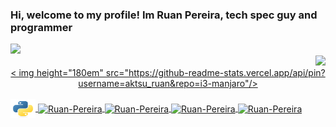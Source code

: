 ### Hi, welcome to my profile! Im Ruan Pereira, tech spec guy and programmer

<div align="left">
  <a href="https://github.com/ruanpereira">
  <img height="180em" src="https://github-readme-stats.vercel.app/api?username=ruanpereira&show_icons=true&theme=aura_dark&include_all_commits=true&count_private=true"/>
    </div>
  <div align="right">
  <img height="180em" src="https://github-readme-stats.vercel.app/api/top-langs/?username=ruanpereira&layout=compact&langs_count=7&theme=aura_dark"/ >
</div>

  <div align="center">
    < img height="180em" src="https://github-readme-stats.vercel.app/api/pin?username=aktsu_ruan&repo=i3-manjaro"/>
  </div>

  <div style="display: inline_block"><br>
  <img align="center" alt="Ruan-Pereira" height="30" width="40" src="https://raw.githubusercontent.com/devicons/devicon/master/icons/python/python-original.svg">
  <img align="center" alt="Ruan-Pereira" height="30" width="40" src="https://cdn.jsdelivr.net/gh/devicons/devicon/icons/bash/bash-original.svg">
  <img align="center" alt="Ruan-Pereira" height="30" width="40" src="https://cdn.jsdelivr.net/gh/devicons/devicon/icons/linux/linux-original.svg">
  <img align="center" alt="Ruan-Pereira" height="30" width="40" src="https://cdn.jsdelivr.net/gh/devicons/devicon/icons/debian/debian-plain.svg">
  <img align="center" alt="Ruan-Pereira" height="30" width="40" src="https://cdn.jsdelivr.net/gh/devicons/devicon/icons/redhat/redhat-original-wordmark.svg">
</div>
  
